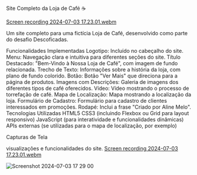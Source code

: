 Site Completo da Loja de Café ☕

[Screen recording 2024-07-03 17.23.01.webm](https://github.com/alinemello29/Melo-Cafe/assets/109696840/787b2e11-15e3-458b-8a4f-00664e2025ec)

Um site completo para uma fictícia Loja de Café, desenvolvido como parte do desafio Descoficadas.

Funcionalidades Implementadas
Logotipo: Incluído no cabeçalho do site.
Menu: Navegação clara e intuitiva para diferentes seções do site.
Título Destacado: "Bem-Vindo à Nossa Loja de Café", com imagem de fundo relacionada.
Trecho de Texto: Informações sobre a história da loja, com plano de fundo colorido.
Botão: Botão "Ver Mais" que direciona para a página de produtos.
Imagens com Descrições: Galeria de imagens dos diferentes tipos de café oferecidos.
Vídeo: Vídeo mostrando o processo de torrefação de café.
Mapa de Localização: Mapa mostrando a localização da loja.
Formulário de Cadastro: Formulário para cadastro de clientes interessados em promoções.
Rodapé: Inclui a frase "Criado por Aline Melo".
Tecnologias Utilizadas
HTML5
CSS3 (incluindo Flexbox ou Grid para layout responsivo)
JavaScript (para interatividade e funcionalidades dinâmicas)
APIs externas (se utilizadas para o mapa de localização, por exemplo)


Capturas de Tela

visualizações e funcionalidades do site.
[Screen recording 2024-07-03 17.23.01.webm](https://github.com/alinemello29/Melo-Cafe/assets/109696840/787b2e11-15e3-458b-8a4f-00664e2025ec)


![Screenshot 2024-07-03 17 29 00](https://github.com/alinemello29/Melo-Cafe/assets/109696840/81180872-9e44-4d1c-a248-27c348f6d1e1)